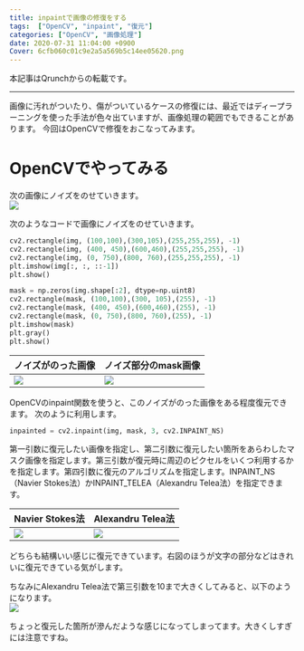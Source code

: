 ```yaml
---
title: inpaintで画像の修復をする
tags:  ["OpenCV", "inpaint", "復元"]
categories: ["OpenCV", "画像処理"]
date: 2020-07-31 11:04:00 +0900
Cover: 6cfb060c01c9e2a5a569b5c14ee05620.png
---
```

本記事はQrunchからの転載です。
___

画像に汚れがついたり、傷がついているケースの修復には、最近ではディープラーニングを使った手法が色々出ていますが、画像処理の範囲でもできることがあります。
今回はOpenCVで修復をおこなってみます。

# OpenCVでやってみる

次の画像にノイズをのせていきます。  
![](6cfb060c01c9e2a5a569b5c14ee05620.png)

次のようなコードで画像にノイズをのせていきます。

```Python
cv2.rectangle(img, (100,100),(300,105),(255,255,255), -1)
cv2.rectangle(img, (400, 450),(600,460),(255,255,255), -1)
cv2.rectangle(img, (0, 750),(800, 760),(255,255,255), -1)
plt.imshow(img[:, :, ::-1])
plt.show()

mask = np.zeros(img.shape[:2], dtype=np.uint8)
cv2.rectangle(mask, (100,100),(300, 105),(255), -1)
cv2.rectangle(mask, (400, 450),(600,460),(255), -1)
cv2.rectangle(mask, (0, 750),(800, 760),(255), -1)
plt.imshow(mask)
plt.gray()
plt.show()
```


|ノイズがのった画像|ノイズ部分のmask画像|
|--|--|
|![](9b56f97f2e546e2112f37cb52fe29f70.png)|![](b5fb92837ffca156c74b247e0a00b76f.png)|

OpenCVのinpaint関数を使うと、このノイズがのった画像をある程度復元できます。
次のように利用します。

```Python
inpainted = cv2.inpaint(img, mask, 3, cv2.INPAINT_NS)
```

第一引数に復元したい画像を指定し、第二引数に復元したい箇所をあらわしたマスク画像を指定します。第三引数が復元時に周辺のピクセルをいくつ利用するかを指定します。第四引数に復元のアルゴリズムを指定します。INPAINT_NS（Navier Stokes法）かINPAINT_TELEA（Alexandru Telea法）を指定できます。

|Navier Stokes法|Alexandru Telea法|
|--|--|
|![](a575c7ee0289b3e759d2ad759aad4bb7.png)|![](8dfa48b36ca2cd45a71e1cae46d65918.png)|

どちらも結構いい感じに復元できています。右図のほうが文字の部分などはきれいに復元できている気がします。

ちなみにAlexandru Telea法で第三引数を10まで大きくしてみると、以下のようになります。  
![](c2c2a44c41b8f7e20682e1f9b8ddbe6f.png)

ちょっと復元した箇所が滲んだような感じになってしまってます。大きくしすぎには注意ですね。
